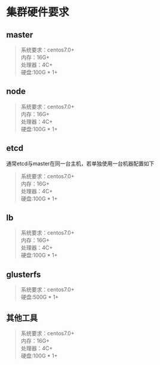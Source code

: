 # 集群硬件要求

## master

>系统要求：centos7.0+  
内存：16G+  
处理器：4C+  
硬盘:100G * 1+  

## node

>系统要求：centos7.0+  
内存：16G+  
处理器：4C+  
硬盘:100G * 1+  

## etcd

通常etcd与master在同一台主机，若单独使用一台机器配置如下

>系统要求：centos7.0+  
内存：16G+  
处理器：4C+  
硬盘:100G * 1+  

## lb

>系统要求：centos7.0+  
内存：16G+  
处理器：4C+  
硬盘:100G * 1+  

## glusterfs

>系统要求：centos7.0+  
硬盘:500G * 1+  

## 其他工具

>系统要求：centos7.0+  
内存：16G+  
处理器：4C+  
硬盘:100G * 1+  